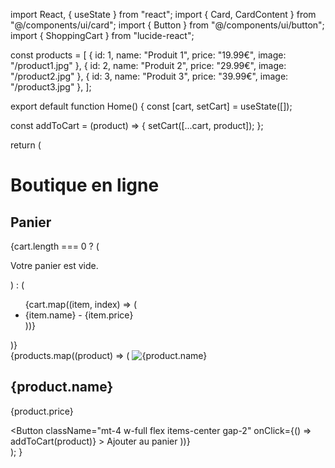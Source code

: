 import React, { useState } from "react";
import { Card, CardContent } from "@/components/ui/card";
import { Button } from "@/components/ui/button";
import { ShoppingCart } from "lucide-react";

const products = [
  { id: 1, name: "Produit 1", price: "19.99€", image: "/product1.jpg" },
  { id: 2, name: "Produit 2", price: "29.99€", image: "/product2.jpg" },
  { id: 3, name: "Produit 3", price: "39.99€", image: "/product3.jpg" },
];

export default function Home() {
  const [cart, setCart] = useState([]);

  const addToCart = (product) => {
    setCart([...cart, product]);
  };

  return (
    <div className="p-10">
      <h1 className="text-3xl font-bold mb-6">Boutique en ligne</h1>
      <div className="mb-6 p-4 bg-gray-100 rounded-lg shadow-md">
        <h2 className="text-2xl font-semibold mb-4">Panier</h2>
        {cart.length === 0 ? (
          <p className="text-gray-600">Votre panier est vide.</p>
        ) : (
          <ul>
            {cart.map((item, index) => (
              <li key={index} className="flex justify-between py-2 border-b">
                {item.name} - {item.price}
              </li>
            ))}
          </ul>
        )}
      </div>
      <div className="grid grid-cols-1 md:grid-cols-3 gap-6">
        {products.map((product) => (
          <Card key={product.id} className="p-4 rounded-2xl shadow-lg">
            <img
              src={product.image}
              alt={product.name}
              className="w-full h-40 object-cover rounded-lg"
            />
            <CardContent className="mt-4">
              <h2 className="text-xl font-semibold">{product.name}</h2>
              <p className="text-lg text-gray-600">{product.price}</p>
              <Button 
                className="mt-4 w-full flex items-center gap-2" 
                onClick={() => addToCart(product)}
              >
                <ShoppingCart size={18} /> Ajouter au panier
              </Button>
            </CardContent>
          </Card>
        ))}
      </div>
    </div>
  );
}

</footer>
